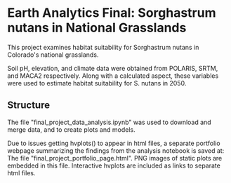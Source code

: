 # Earth Analytics Final: Sorghastrum nutans in National Grasslands
This project examines habitat suitability for Sorghastrum nutans in Colorado's national grasslands.

Soil pH, elevation, and climate data were obtained from POLARIS, SRTM, and MACA2 respectively. Along with a calculated aspect, these variables were used to estimate habitat suitability for S. nutans in 2050.

## Structure
The file "final_project_data_analysis.ipynb" was used to download and merge data, and to create plots and models. 

Due to issues getting hvplots() to appear in html files, a separate portfolio webpage summarizing the findings from the analysis notebook is saved at: The file "final_project_portfolio_page.html". PNG images of static plots are embedded in this file. Interactive hvplots are included as links to separate html files.
